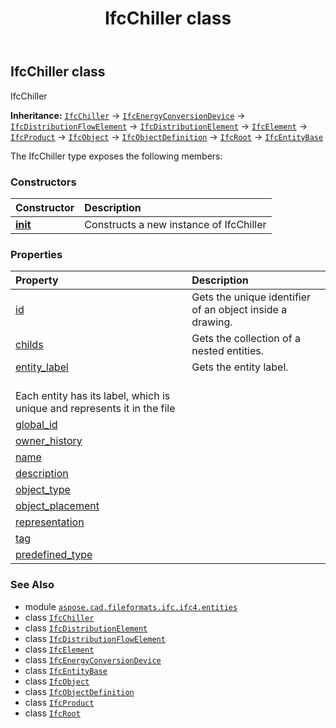 ﻿---
title: IfcChiller class
second_title: Aspose.CAD for Python via .NET API References
description: 
type: docs
weight: 870
url: /python-net/aspose.cad.fileformats.ifc.ifc4.entities/ifcchiller/
is_root: false
---

## IfcChiller class

IfcChiller



**Inheritance:** [`IfcChiller`](/cad/python-net/aspose.cad.fileformats.ifc.ifc4.entities/ifcchiller) → 
[`IfcEnergyConversionDevice`](/cad/python-net/aspose.cad.fileformats.ifc.ifc4.entities/ifcenergyconversiondevice) → 
[`IfcDistributionFlowElement`](/cad/python-net/aspose.cad.fileformats.ifc.ifc4.entities/ifcdistributionflowelement) → 
[`IfcDistributionElement`](/cad/python-net/aspose.cad.fileformats.ifc.ifc4.entities/ifcdistributionelement) → 
[`IfcElement`](/cad/python-net/aspose.cad.fileformats.ifc.ifc4.entities/ifcelement) → 
[`IfcProduct`](/cad/python-net/aspose.cad.fileformats.ifc.ifc4.entities/ifcproduct) → 
[`IfcObject`](/cad/python-net/aspose.cad.fileformats.ifc.ifc4.entities/ifcobject) → 
[`IfcObjectDefinition`](/cad/python-net/aspose.cad.fileformats.ifc.ifc4.entities/ifcobjectdefinition) → 
[`IfcRoot`](/cad/python-net/aspose.cad.fileformats.ifc.ifc4.entities/ifcroot) → 
[`IfcEntityBase`](/cad/python-net/aspose.cad.fileformats.ifc/ifcentitybase)



The IfcChiller type exposes the following members:

### Constructors
| Constructor | Description |
| :- | :- |
| [__init__](/cad/python-net/aspose.cad.fileformats.ifc.ifc4.entities/ifcchiller/__init__/#) | Constructs a new instance of IfcChiller |


### Properties
| Property | Description |
| :- | :- |
| [id](/cad/python-net/aspose.cad.fileformats.ifc.ifc4.entities/ifcchiller/id) | Gets the unique identifier of an object inside a drawing. |
| [childs](/cad/python-net/aspose.cad.fileformats.ifc.ifc4.entities/ifcchiller/childs) | Gets the collection of a nested entities. |
| [entity_label](/cad/python-net/aspose.cad.fileformats.ifc.ifc4.entities/ifcchiller/entity_label) | Gets the entity label.<br/>Each entity has its label, which is unique and represents it in the file |
| [global_id](/cad/python-net/aspose.cad.fileformats.ifc.ifc4.entities/ifcchiller/global_id) |  |
| [owner_history](/cad/python-net/aspose.cad.fileformats.ifc.ifc4.entities/ifcchiller/owner_history) |  |
| [name](/cad/python-net/aspose.cad.fileformats.ifc.ifc4.entities/ifcchiller/name) |  |
| [description](/cad/python-net/aspose.cad.fileformats.ifc.ifc4.entities/ifcchiller/description) |  |
| [object_type](/cad/python-net/aspose.cad.fileformats.ifc.ifc4.entities/ifcchiller/object_type) |  |
| [object_placement](/cad/python-net/aspose.cad.fileformats.ifc.ifc4.entities/ifcchiller/object_placement) |  |
| [representation](/cad/python-net/aspose.cad.fileformats.ifc.ifc4.entities/ifcchiller/representation) |  |
| [tag](/cad/python-net/aspose.cad.fileformats.ifc.ifc4.entities/ifcchiller/tag) |  |
| [predefined_type](/cad/python-net/aspose.cad.fileformats.ifc.ifc4.entities/ifcchiller/predefined_type) |  |



### See Also
* module [`aspose.cad.fileformats.ifc.ifc4.entities`](..)
* class [`IfcChiller`](/cad/python-net/aspose.cad.fileformats.ifc.ifc4.entities/ifcchiller)
* class [`IfcDistributionElement`](/cad/python-net/aspose.cad.fileformats.ifc.ifc4.entities/ifcdistributionelement)
* class [`IfcDistributionFlowElement`](/cad/python-net/aspose.cad.fileformats.ifc.ifc4.entities/ifcdistributionflowelement)
* class [`IfcElement`](/cad/python-net/aspose.cad.fileformats.ifc.ifc4.entities/ifcelement)
* class [`IfcEnergyConversionDevice`](/cad/python-net/aspose.cad.fileformats.ifc.ifc4.entities/ifcenergyconversiondevice)
* class [`IfcEntityBase`](/cad/python-net/aspose.cad.fileformats.ifc/ifcentitybase)
* class [`IfcObject`](/cad/python-net/aspose.cad.fileformats.ifc.ifc4.entities/ifcobject)
* class [`IfcObjectDefinition`](/cad/python-net/aspose.cad.fileformats.ifc.ifc4.entities/ifcobjectdefinition)
* class [`IfcProduct`](/cad/python-net/aspose.cad.fileformats.ifc.ifc4.entities/ifcproduct)
* class [`IfcRoot`](/cad/python-net/aspose.cad.fileformats.ifc.ifc4.entities/ifcroot)
